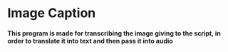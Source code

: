 # Image Caption

#### This program is made for transcribing the image giving to the script, in order to translate it into text and then pass it into audio
